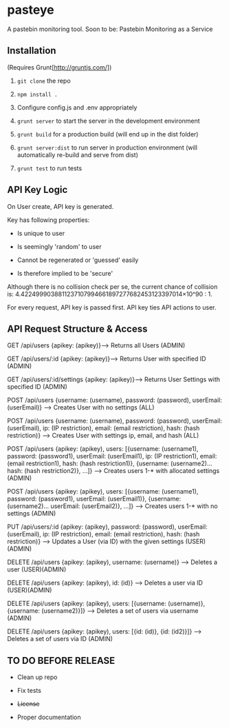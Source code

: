 pasteye
=======

A pastebin monitoring tool. Soon to be: Pastebin Monitoring as a Service

## Installation

(Requires Grunt[http://gruntjs.com/])

1. `git clone` the repo

2. `npm install .`

3. Configure config.js and .env appropriately

 4. `grunt server` to start the server in the development environment

5. `grunt build` for a production build (will end up in the dist folder)

6. `grunt server:dist` to run server in production environment (will automatically re-build and serve from dist)

7. `grunt test` to run tests

## API Key Logic

On User create, API key is generated.

Key has following properties:

+ Is unique to user

+ Is seemingly 'random' to user

+ Cannot be regenerated or 'guessed' easily

+ Is therefore implied to be 'secure'

Although there is no collision check per se, the current chance of collision is: 4.4224999038811237107994661897277682453123397014×10^90 : 1.

For every request, API key is passed first. API key ties API actions to user.

## API Request Structure & Access

GET /api/users {apikey: (apikey)}--> Returns all Users (ADMIN)

GET /api/users/:id {apikey: (apikey)}--> Returns User with specified ID (ADMIN)

GET /api/users/:id/settings {apikey: (apikey)}--> Returns User Settings with specified ID (ADMIN)

POST /api/users {username: (username), password: (password), userEmail: (userEmail)} --> Creates User with no settings (ALL)

POST /api/users {username: (username), password: (password), userEmail: (userEmail), ip: (IP restriction), email: (email restriction), hash: (hash restriction)} --> Creates User with settings ip, email, and hash (ALL)

POST /api/users {apikey: (apikey), users: [{username: (username1), password: (password1), userEmail: (userEmail1), ip: (IP restriction1), email: (email restriction1), hash: (hash restriction1)}, {username: (username2)... hash: (hash restriction2)}, ...]} --> Creates users 1-* with allocated settings (ADMIN)

POST /api/users {apikey: (apikey), users: [{username: (username1), password: (password1), userEmail: (userEmail1)}, {username: (username2)... userEmail: (userEmail2)}, ...]} --> Creates users 1-* with no settings (ADMIN)

PUT /api/users/:id {apikey: (apikey), password: (password), userEmail: (userEmail), ip: (IP restriction), email: (email restriction), hash: (hash restriction)} --> Updates a User (via ID) with the given settings (USER)(ADMIN)

DELETE /api/users {apikey: (apikey), username: (username)} --> Deletes a user (USER)(ADMIN)

DELETE /api/users {apikey: (apikey), id: (id)} --> Deletes a user via ID (USER)(ADMIN)

DELETE /api/users {apikey: (apikey), users: [{username: (username)}, {username: (username2)}]} --> Deletes a set of users via username (ADMIN)

DELETE /api/users {apikey: (apikey), users: [{id: (id)}, {id: (id2)}]} --> Deletes a set of users via ID (ADMIN)

## TO DO BEFORE RELEASE

+ Clean up repo

+ Fix tests

+ ~~License~~

+ Proper documentation

